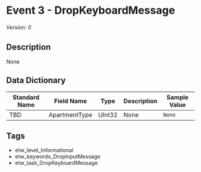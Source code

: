 # Event 3 - DropKeyboardMessage
###### Version: 0

## Description
None

## Data Dictionary
|Standard Name|Field Name|Type|Description|Sample Value|
|---|---|---|---|---|
|TBD|ApartmentType|UInt32|None|`None`|

## Tags
* etw_level_Informational
* etw_keywords_DropInputMessage
* etw_task_DropKeyboardMessage